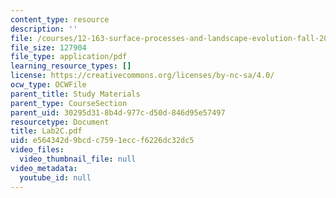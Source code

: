 ```yaml
---
content_type: resource
description: ''
file: /courses/12-163-surface-processes-and-landscape-evolution-fall-2004/e564342d9bcdc7591eccf6226dc32dc5_Lab2C.pdf
file_size: 127904
file_type: application/pdf
learning_resource_types: []
license: https://creativecommons.org/licenses/by-nc-sa/4.0/
ocw_type: OCWFile
parent_title: Study Materials
parent_type: CourseSection
parent_uid: 30295d31-8b4d-977c-d50d-846d95e57497
resourcetype: Document
title: Lab2C.pdf
uid: e564342d-9bcd-c759-1ecc-f6226dc32dc5
video_files:
  video_thumbnail_file: null
video_metadata:
  youtube_id: null
---
```

